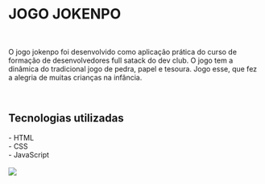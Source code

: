 <h1>JOGO JOKENPO</h1>
<br>
<p>O jogo jokenpo foi desenvolvido como aplicação prática do curso de formação de desenvolvedores full satack do dev club. O jogo tem a dinâmica do tradicional jogo de pedra, papel e tesoura. Jogo esse, que fez a alegria de muitas crianças na infância.</p>
<br>
<h2>Tecnologias utilizadas</h2>
- HTML
<br>
- CSS
<br>
- JavaScript
<br>
<br>
<img src = "https://github.com/denilsonfernandes/aula-joken-po/blob/main/assets/jokenpo.png?raw=true" />
